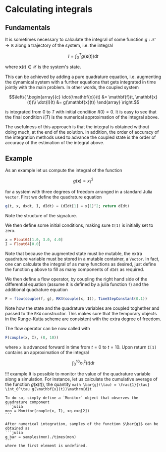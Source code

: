 # Calculating integrals

## Fundamentals
It is sometimes necessary to calculate the integral of some function $g : \mathcal{X} \rightarrow \mathbb{R}$ along a trajectory of the system, i.e. the integral
```math
I = \int_0^T g(\mathbf{x}(t))\mathrm{d}t
```
where $\mathbf{x}(t)\in\mathcal{X}$ is the system's state.

This can be achieved by adding a pure quadrature equation, i.e. augmenting the dynamical system with a further equations that gets integrated in time jointly with the main problem. In other words, the coupled system
```math
\left\{
\begin{array}{c}
  \dot{\mathbf{x}}(t) &= \mathbf{f}(t, \mathbf{x}(t))\\
  \dot{I}(t) &= g(\mathbf{x}(t))
\end{array}
\right.
```
is integrated from $0$ to $T$ with initial condition $I(0) = 0$. It is easy to see that the final condition $I(T)$  is the numerical approximation of the integral above. 

The usefulness of this approach is that the integral is obtained without doing much, at the end of the solution. In addition, the order of accuracy of the integration methods used to advance the coupled state is the order of accuracy of the estimation of the integral above.

## Example
As an example let us compute the integral of the function 
```math
g(\mathbf{x}) = x_1^2
```
for a system with three degrees of freedom arranged in a standard Julia `Vector`. First we define the quadrature equation 
```julia
g(t, x, dxdt, I, dIdt) = (dIdt[1] = x[1]^2; return dIdt)
```
Note the structure of the signature.

We then define some initial conditions, making sure `I[1]` is initially set to 
zero.
```julia
x = Float64[1.0, 3.0, 4.0]
I = Float64[0.0]
```
Note that because the augmented state must be mutable, the extra quadrature variable must be stored in a mutable container, a `Vector`. In fact, one can calculate the integral of as many functions as desired, just define the function `g` above to fill as many components of `dIdt` as required.

We then define a flow operator, by coupling the right hand side of the differential equation (assume it is defined by a julia function `f`) and the additional quadrature equation
```julia
F = flow(couple(f, g), RK4(couple(x, I)), TimeStepConstant(0.1))
```
Note how the state and the quadrature variables are coupled toghether and passed to the `RK4` constructor. This makes sure that the temporary objects in the Runge-Kutta scheme are consistent with the extra degree of freedom.

The flow operator can be now called with
```julia
F(couple(x, I), (0, 10))
```
where `x` is advanced forward in time from $t=0$ to $t=10$. Upon return `I[1]` contains an approximation of the integral
```math
\int_0^{10} x_1^2(t)\mathrm{d}t
```

!!! example
    It is possible to monitor the value of the quadrature variable along a simulation. For instance, let us calculate the cumulative average of the function $g(\mathbf{x}(t))$, the quantity
    ```math
    \bar{g}(\tau) = \frac{1}{\tau} \int_0^\tau g(\mathbf{x}(t))\mathrm{d}t
    ```

    To do so, simply define a `Monitor` object that observes the quadrature component
    ```julia
    mon = Monitor(couple(x, I), xq->xq[2])
    ```

    After numerical integration, samples of the function $\bar{g}$ can be obtained as
    ```julia
    g_bar = samples(mon)./times(mon)
    ``` 
    where the first element is undefined.
